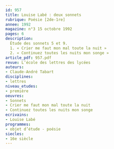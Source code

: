 ```yaml
---
id: 957
title: Louise Labé : deux sonnets 
rubrique: Poésie [2de-1re]
annee: 1992
magazine: n°3 15 octobre 1992
pages: 6
description: 
  Étude des sonnets 5 et 9.
  1. « Crier me faut mon mal toute la nuit »
  2. « Continuez toutes les nuits mon songe »
article_pdf: 957.pdf
revue: L’école des lettres des lycées
auteurs:
- Claude-André Tabart
disciplines:
- lettres
niveau_etudes:
- première
oeuvres:
- Sonnets
- Crier me faut mon mal toute la nuit
- Continuez toutes les nuits mon songe
ecrivains:
- Louise Labé
programmes:
- objet d’étude - poésie
siecles:
- 16e siècle
---
```

